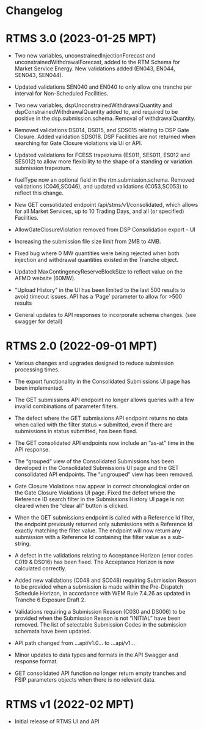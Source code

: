 # Changelog

# RTMS 3.0 (2023-01-25 MPT)

* Two new variables, unconstrainedInjectionForecast and unconstrainedWithdrawalForecast, added to the RTM Schema for Market Service Energy. New validations added (EN043, EN044, SEN043, SEN044).

* Updated validations SEN040 and EN040 to only allow one tranche per interval for Non-Scheduled Facilities.

* Two new variables, dspUnconstrainedWithdrawalQuantity and  dspConstrainedWithdrawalQuantity added to, and required to be positive in the dsp.submission.schema. Removal of withdrawalQuantity.

* Removed validations DS014, DS015, and SDS015 relating to DSP Gate Closure. Added validation SDS018. DSP Facilities are not returned when searching for Gate Closure violations via UI or API. 

* Updated validations for FCESS trapeziums (ES011, SES011, ES012 and SES012) to allow more flexibility to the shape of a standing or variation submission trapezium.

* fuelType  now an optional field in the rtm.submission.schema. Removed validations (C046,SC046), and updated validations  (C053,SC053) to reflect this change.

* New GET consolidated endpoint /api/stms/v1/consolidated, which allows for all Market Services, up to 10 Trading Days, and all (or specified) Facilities.

* AllowGateClosureViolation removed from DSP Consolidation export - UI

* Increasing the submission file size limit from 2MB to 4MB.

* Fixed bug where 0 MW quantities were being rejected when both injection and withdrawal quantities existed in the Tranche object.

* Updated MaxContingencyReserveBlockSize to reflect value on the AEMO website (60MW).

* "Upload History" in the UI has been limited to the last 500 results to avoid timeout issues. API has a ‘Page’ parameter to allow for >500 results

* General updates to API responses to incorporate schema changes. (see swagger for detail)

# RTMS 2.0 (2022-09-01 MPT)

* Various changes and upgrades designed to reduce submission processing times.

* The export functionality in the Consolidated Submissions UI page has been implemented.

* The GET submissions API endpoint no longer allows queries with a few invalid combinations of parameter filters.

* The defect where the GET submissions API endpoint returns no data when called with the filter status = submitted, even if there are submissions in status submitted, has been fixed.

* The GET consolidated API endpoints now include an “as-at” time in the API response.

* The “grouped” view of the Consolidated Submissions has been developed in the Consolidated Submissions UI page and the GET consolidated API endpoints. The “ungrouped” view has been removed.

* Gate Closure Violations now appear in correct chronological order on the Gate Closure Violations UI page.
Fixed the defect where the Reference ID search filter in the Submissions History UI page is not cleared when the “clear all” button is clicked.

* When the GET submissions endpoint is called with a Reference Id filter, the endpoint previously returned only submissions with a Reference Id exactly matching the filter value. The endpoint will now return any submission with a Reference Id containing the filter value as a sub-string. 

* A defect in the validations relating to Acceptance Horizon (error codes C019 & DS016) has been fixed. The Acceptance Horizon is now calculated correctly.

* Added new validations (C048 and SC048) requiring Submission Reason to be provided when a submission is made within the Pre-Dispatch Schedule Horizon, in accordance with WEM Rule 7.4.26 as updated in Tranche 6 Exposure Draft 2.

* Validations requiring a Submission Reason (C030 and DS006) to be provided when the Submission Reason is not “INITIAL” have been removed.
The list of selectable Submission Codes in the submission schemata have been updated. 

* API path changed from …api/v1.0… to …api/v1…

* Minor updates to data types and formats in the API Swagger and response format.

* GET consolidated API function no longer return empty tranches and FSIP parameters objects when there is no relevant data.


# RTMS v1 (2022-02 MPT)

* Initial release of RTMS UI and API